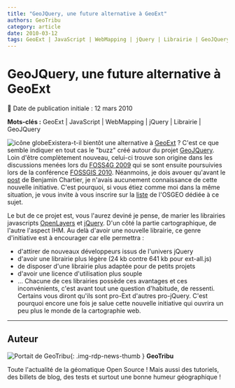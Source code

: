 ```yaml
---
title: "GeoJQuery, une future alternative à GeoExt"
authors: GeoTribu
category: article
date: 2010-03-12
tags: GeoExt | JavaScript | WebMapping | jQuery | Librairie | GeoJQuery
---
```


# GeoJQuery, une future alternative à GeoExt

:calendar: Date de publication initiale : 12 mars 2010

**Mots-clés :** GeoExt | JavaScript | WebMapping | jQuery | Librairie | GeoJQuery

![icône globe](https://cdn.geotribu.fr/img/internal/icons-rdp-news/world.png)Existera-t-il bientôt une alternative à [GeoExt](http://www.geoext.org/) ? C'est ce que semble indiquer en tout cas le "buzz" créé autour du projet [GeoJQuery](http://geojquery.org/wiki/doku.php). Loin d'être complètement nouveau, celui-ci trouve son origine dans les discussions menées lors du [FOSS4G 2009](http://2009.foss4g.org/) qui se sont ensuite poursuivies lors de la conférence [FOSSGIS 2010](http://www.fossgis.de/konferenz/2010/events/157.de.html). Néanmoins, je dois avouer qu'avant le [post](http://benjamin.chartier.free.fr/pro/?p=1689) de Benjamin Chartier, je n'avais aucunement connaissance de cette nouvelle initiative. C'est pourquoi, si vous étiez comme moi dans la même situation, je vous invite à vous inscrire sur la [liste](http://lists.osgeo.org/mailman/listinfo/geojquery) de l'OSGEO dédiée à ce sujet.

Le but de ce projet est, vous l'aurez deviné je pense, de marier les librairies javascripts [OpenLayers](https://openlayers.org/) et [jQuery](http://jquery.com/). D'un côté la partie cartographique, de l'autre l'aspect IHM. Au delà d'avoir une nouvelle librairie, ce genre d'initiative est à encourager car elle permettra :

* d'attirer de nouveaux développeurs issus de l'univers jQuery
* d'avoir une librairie plus légère (24 kb contre 641 kb pour ext-all.js)
* de disposer d'une librairie plus adaptée pour de petits projets
* d'avoir une licence d'utilisation plus souple
* ...
Chacune de ces librairies possède ces avantages et ces inconvénients, c'est avant tout une question d'habitude, de ressenti. Certains vous diront qu'ils sont pro-Ext d'autres pro-jQuery. C'est pourquoi encore une fois je salue cette nouvelle initiative qui ouvrira un peu plus le monde de la cartographie web.

----

## Auteur

![Portait de GeoTribu](https://cdn.geotribu.fr/img/internal/charte/geotribu_logo_64x64.png){: .img-rdp-news-thumb }
**GeoTribu**

Toute l'actualité de la géomatique Open Source ! Mais aussi des tutoriels, des billets de blog, des tests et surtout une bonne humeur géographique !
